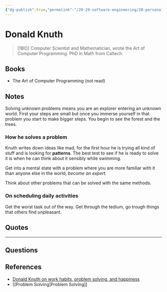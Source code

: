 ```yaml
---
{"dg-publish":true,"permalink":"/20-29-software-engineering/20-personal-development/20-04-bibliographical/donald-knuth/","tags":["role/computer_scientist"],"created":"2023-07-21T06:11:47.859-05:00","updated":"2023-09-04T21:54:19.466-05:00"}
---
```


# Donald Knuth

> [!BIO]
> Computer Scientist and Mathematician, wrote the Art of Computer Programming. PhD in Math from Caltech.
## Books
- The Art of Computer Programming (not read) 
## Notes
Solving unknown problems means you are an explorer entering an unknown world. First your steps are small but once you immerse yourself in that problem you start to make bigger steps. You begin to see the forest and the trees.
### How he solves a problem
Knuth writes down ideas like mad, for the first hour he is trying all kind of stuff and is looking for **patterns**. The best test to see if he is ready to solve it is when he can think about it sensibly while swimming. 

Get into a mental state with a problem where you are more familiar with it than anyone else in the world, *become an expert.*

Think about other problems that can be solved with the same methods.
### On scheduling daily activities
Get the worst task out of the way. Get through the tedium, go trough things that others find unpleasant.
## Quotes

---
## Questions

## References 
- [Donald Knuth on work habits, problem solving, and happiness](https://shuvomoy.github.io/blogs/posts/Knuth-on-work-habits-and-problem-solving-and-happiness/#donald_knuth_on_work_habits_problem_solving_and_happiness)
- [[Problem Solving\|Problem Solving]]